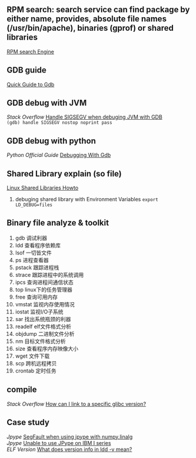 ## RPM search: search service can find package by either name, provides, absolute file names (/usr/bin/apache), binaries (gprof) or shared libraries  
[RPM search Engine](https://rpmfind.net/linux/rpm2html/)  

## GDB guide  
[Quick Guide to Gdb](https://condor.depaul.edu/glancast/373class/docs/gdb.html)  

## GDB debug with JVM  
*Stack Overflow* [Handle SIGSEGV when debuging JVM with GDB](https://stackoverflow.com/questions/27241575/why-does-java-app-crash-in-gdb-but-runs-normally-in-real-life)  
`(gdb) handle SIGSEGV nostop noprint pass`  

## GDB debug with python  
*Python Official Guide* [Debugging With Gdb](https://wiki.python.org/moin/DebuggingWithGdb)  

## Shared Library explain (so file)  
[Linux Shared Libraries Howto](https://tldp.org/HOWTO/Program-Library-HOWTO/shared-libraries.html)  
1. debuging shared library with Environment Variables `export LD_DEBUG=files`  

## Binary file analyze & toolkit  
1. gdb 调试利器
1. ldd 查看程序依赖库
1. lsof 一切皆文件
1. ps 进程查看器
1. pstack 跟踪进程栈
1. strace 跟踪进程中的系统调用
1. ipcs 查询进程间通信状态
1. top linux下的任务管理器
1. free 查询可用内存
1. vmstat 监视内存使用情况
1. iostat 监视I/O子系统
1. sar 找出系统瓶颈的利器
1. readelf elf文件格式分析
1. objdump 二进制文件分析
1. nm 目标文件格式分析
1. size 查看程序内存映像大小
1. wget 文件下载
1. scp 跨机远程拷贝
1. crontab 定时任务  

## compile  
*Stack Overflow* [How can I link to a specific glibc version?](https://stackoverflow.com/questions/2856438/how-can-i-link-to-a-specific-glibc-version)  

## Case study  
*Jpype* [SegFault when using jpype with numpy.linalg](https://github.com/jpype-project/jpype/issues/808)  
*Jpype* [Unable to use JPype on IBM I series](https://github.com/jpype-project/jpype/issues/719)  
*ELF Version* [What does version info in ldd -v mean?](https://stackoverflow.com/questions/36368588/what-does-version-info-in-ldd-v-mean/36387635#36387635)  
